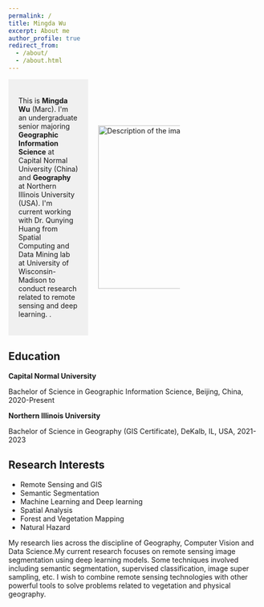```yaml
---
permalink: /
title: Mingda Wu
excerpt: About me
author_profile: true
redirect_from:
  - /about/
  - /about.html
---
```


<div class="container">
  <div class="text-box">
    <p>This is <b>Mingda Wu</b> (Marc). I'm an undergraduate senior majoring <b>Geographic Information Science</b> at Capital Normal University (China) and <b>Geography</b> at Northern Illinois University (USA). I'm current working with Dr. Qunying Huang from Spatial Computing and Data Mining lab at University of Wisconsin-Madison to conduct research related to remote sensing and deep learning. .</p>
  </div>
  <div class="image">
    <img src="https://marcwu-929.github.io/images/head_photo.jpg" alt="Description of the image" width="325" height="500">
  </div>
</div>

<style>
  .container {
    display: flex;
    align-items: center;
  }

  .text-box {
    flex: 1;
    padding: 20px;
    background-color: #f0f0f0;
  }

  .image {
    flex-shrink: 0;
    margin-left: 20px;
  }

  img {
    max-width: 50%;
    height: auto;
  }
</style>



## Education
 **Capital Normal University**

Bachelor of Science in Geographic Information Science, Beijing, China, 2020-Present

**Northern Illinois University**

Bachelor of Science in Geography (GIS Certificate), DeKalb, IL, USA, 2021-2023

## Research Interests
- Remote Sensing and GIS
- Semantic Segmentation
- Machine Learning and Deep learning
- Spatial Analysis
- Forest and Vegetation Mapping
- Natural Hazard

My research lies across the discipline of Geography, Computer Vision and Data Science.My current research focuses on remote sensing image segmentation using deep learning models. Some techniques involved including semantic segmentation, supervised classification, image super sampling, etc. I wish to combine remote sensing technologies with other powerful tools to solve problems related to vegetation and physical geography.
